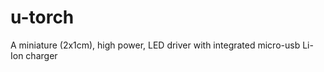 u-torch
=======

A miniature (2x1cm), high power, LED driver with integrated micro-usb Li-Ion charger 
